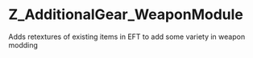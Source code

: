 # Z_AdditionalGear_WeaponModule
Adds retextures of existing items in EFT to add some variety in weapon modding
